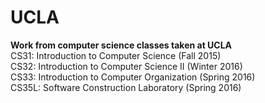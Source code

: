 # UCLA
**Work from computer science classes taken at UCLA**  
CS31: Introduction to Computer Science (Fall 2015)  
CS32: Introduction to Computer Science II (Winter 2016)  
CS33: Introduction to Computer Organization (Spring 2016)  
CS35L: Software Construction Laboratory (Spring 2016)
